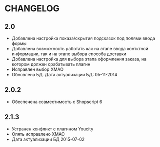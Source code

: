 # CHANGELOG

## 2.0
 - Добавлена настройка показа/скрытия подсказок под полями ввода формы
 - Добавлена возможность работать как на этапе ввода контктной информации, так
   и на этапе выбора способа доставки
 - Добавлена настройка для выбора этапа оформления заказа, на котором должен
   срабатывать плагин
 - Исправлен выбор ХМАО
 - Обновлена БД. Дата актуализации БД: 05-11-2014
 
 
 ## 2.0.2
 - Обеспечена совместимость с Shopscript 6
 
  
 ## 2.1.3
 - Устранен конфликт с плагином Youcity
 - Опять исправлено ХМАО
 - Дата актуализации БД 2015-07-02
 